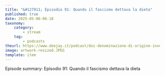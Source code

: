 ```yaml
---
title: "&#127911; Episodio 91: Quando il fascismo dettava la dieta"
published: true
date: 2025-05-06-06-18
taxonomy:
    category:
        - stream
    tag:
        - podcasts
theurl: https://www.deejay.it/podcast/doi-denominazione-di-origine-inventata/stagione-1-di-doi-denominazione-di-origine-inventata/episodio-91-quando-il-fascismo-dettava-la-dieta/
image: artwork-resized.JPEG
template: item
---
```


Episode summary: Episodio 91: Quando il fascismo dettava la dieta
